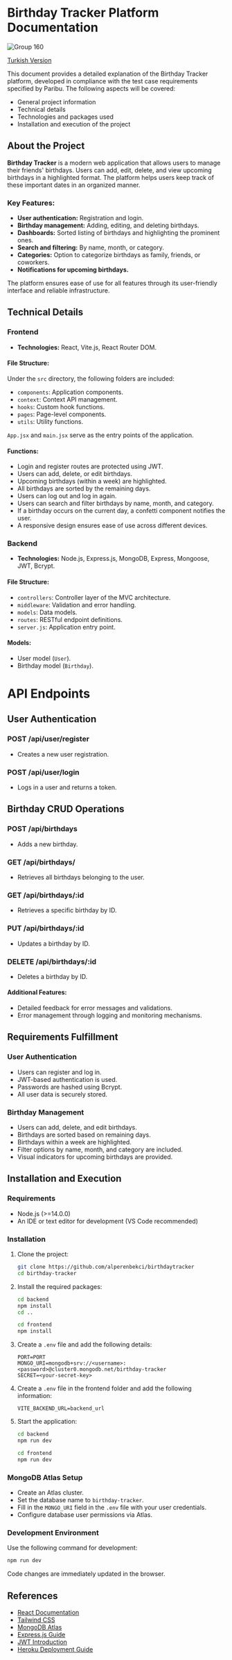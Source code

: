

# Birthday Tracker Platform Documentation
![Group 160](https://github.com/user-attachments/assets/4a604166-580a-4703-968a-1fe5bd1c1e3a)

[Turkish Version](https://github.com/alperenbekci/birthdaytracker/blob/main/README_TR.md)

This document provides a detailed explanation of the Birthday Tracker platform, developed in compliance with the test case requirements specified by Paribu. The following aspects will be covered:

- General project information
- Technical details
- Technologies and packages used
- Installation and execution of the project

## About the Project

**Birthday Tracker** is a modern web application that allows users to manage their friends' birthdays. Users can add, edit, delete, and view upcoming birthdays in a highlighted format. The platform helps users keep track of these important dates in an organized manner.

### Key Features:

- **User authentication:** Registration and login.
- **Birthday management:** Adding, editing, and deleting birthdays.
- **Dashboards:** Sorted listing of birthdays and highlighting the prominent ones.
- **Search and filtering:** By name, month, or category.
- **Categories:** Option to categorize birthdays as family, friends, or coworkers.
- **Notifications for upcoming birthdays.**

The platform ensures ease of use for all features through its user-friendly interface and reliable infrastructure.

## Technical Details

### Frontend

- **Technologies:** React, Vite.js, React Router DOM.

#### File Structure:

Under the `src` directory, the following folders are included:

- `components`: Application components.
- `context`: Context API management.
- `hooks`: Custom hook functions.
- `pages`: Page-level components.
- `utils`: Utility functions.

`App.jsx` and `main.jsx` serve as the entry points of the application.

#### Functions:

- Login and register routes are protected using JWT.
- Users can add, delete, or edit birthdays.
- Upcoming birthdays (within a week) are highlighted.
- All birthdays are sorted by the remaining days.
- Users can log out and log in again.
- Users can search and filter birthdays by name, month, and category.
- If a birthday occurs on the current day, a confetti component notifies the user.
- A responsive design ensures ease of use across different devices.

### Backend

- **Technologies:** Node.js, Express.js, MongoDB, Express, Mongoose, JWT, Bcrypt.

#### File Structure:

- `controllers`: Controller layer of the MVC architecture.
- `middleware`: Validation and error handling.
- `models`: Data models.
- `routes`: RESTful endpoint definitions.
- `server.js`: Application entry point.

#### Models:

- User model (`User`).
- Birthday model (`Birthday`).

# API Endpoints

## User Authentication

### POST /api/user/register

- Creates a new user registration.

### POST /api/user/login

- Logs in a user and returns a token.

## Birthday CRUD Operations

### POST /api/birthdays

- Adds a new birthday.

### GET /api/birthdays/

- Retrieves all birthdays belonging to the user.

### GET /api/birthdays/:id

- Retrieves a specific birthday by ID.

### PUT /api/birthdays/:id

- Updates a birthday by ID.

### DELETE /api/birthdays/:id

- Deletes a birthday by ID.

#### Additional Features:

- Detailed feedback for error messages and validations.
- Error management through logging and monitoring mechanisms.

## Requirements Fulfillment

### User Authentication

- Users can register and log in.
- JWT-based authentication is used.
- Passwords are hashed using Bcrypt.
- All user data is securely stored.

### Birthday Management

- Users can add, delete, and edit birthdays.
- Birthdays are sorted based on remaining days.
- Birthdays within a week are highlighted.
- Filter options by name, month, and category are included.
- Visual indicators for upcoming birthdays are provided.

## Installation and Execution

### Requirements

- Node.js (>=14.0.0)
- An IDE or text editor for development (VS Code recommended)

### Installation

1. Clone the project:

   ```bash
   git clone https://github.com/alperenbekci/birthdaytracker
   cd birthday-tracker
   ```

2. Install the required packages:

   ```bash
   cd backend
   npm install
   cd ..
   ```

   ```bash
   cd frontend
   npm install
   ```

3. Create a `.env` file and add the following details:

   ```env
   PORT=PORT
   MONGO_URI=mongodb+srv://<username>:<password>@cluster0.mongodb.net/birthday-tracker
   SECRET=<your-secret-key>
   ```

4. Create a `.env` file in the frontend folder and add the following information:

   ```env
   VITE_BACKEND_URL=backend_url
   ```

5. Start the application:

   ```bash
   cd backend
   npm run dev
   ```

   ```bash
   cd frontend
   npm run dev
   ```

### MongoDB Atlas Setup

- Create an Atlas cluster.
- Set the database name to `birthday-tracker`.
- Fill in the `MONGO_URI` field in the `.env` file with your user credentials.
- Configure database user permissions via Atlas.

### Development Environment

Use the following command for development:

```bash
npm run dev
```

Code changes are immediately updated in the browser.

## References

- [React Documentation](https://reactjs.org/docs/getting-started.html)
- [Tailwind CSS](https://tailwindcss.com/docs/installation)
- [MongoDB Atlas](https://www.mongodb.com/cloud/atlas)
- [Express.js Guide](https://expressjs.com/en/starter/installing.html)
- [JWT Introduction](https://jwt.io/introduction/)
- [Heroku Deployment Guide](https://devcenter.heroku.com/articles/getting-started-with-nodejs)
